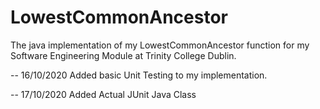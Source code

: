 # LowestCommonAncestor

The java implementation of my LowestCommonAncestor function for my Software Engineering Module
at Trinity College Dublin.

-- 16/10/2020
Added basic Unit Testing to my implementation.

-- 17/10/2020
Added Actual JUnit Java Class